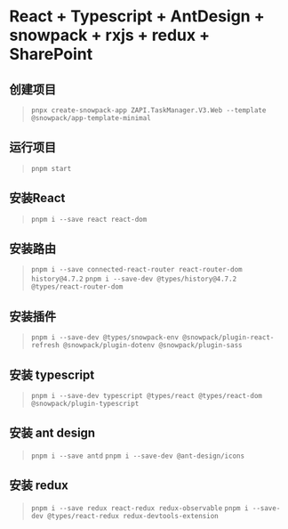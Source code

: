 # React + Typescript + AntDesign + snowpack + rxjs + redux + SharePoint
## 创建项目

>```pnpx create-snowpack-app ZAPI.TaskManager.V3.Web --template @snowpack/app-template-minimal```

## 运行项目
>```pnpm start```

## 安装React
>```pnpm i --save react react-dom```

## 安装路由
>```pnpm i --save connected-react-router react-router-dom history@4.7.2```
>```pnpm i --save-dev @types/history@4.7.2 @types/react-router-dom```

## 安装插件
>```pnpm i --save-dev @types/snowpack-env @snowpack/plugin-react-refresh @snowpack/plugin-dotenv @snowpack/plugin-sass```

## 安装 typescript
>```pnpm i --save-dev typescript @types/react @types/react-dom @snowpack/plugin-typescript```

## 安装 ant design
>```pnpm i --save antd```
>```pnpm i --save-dev @ant-design/icons```

## 安装 redux
>```pnpm i --save redux react-redux redux-observable```
>```pnpm i --save-dev @types/react-redux redux-devtools-extension```
